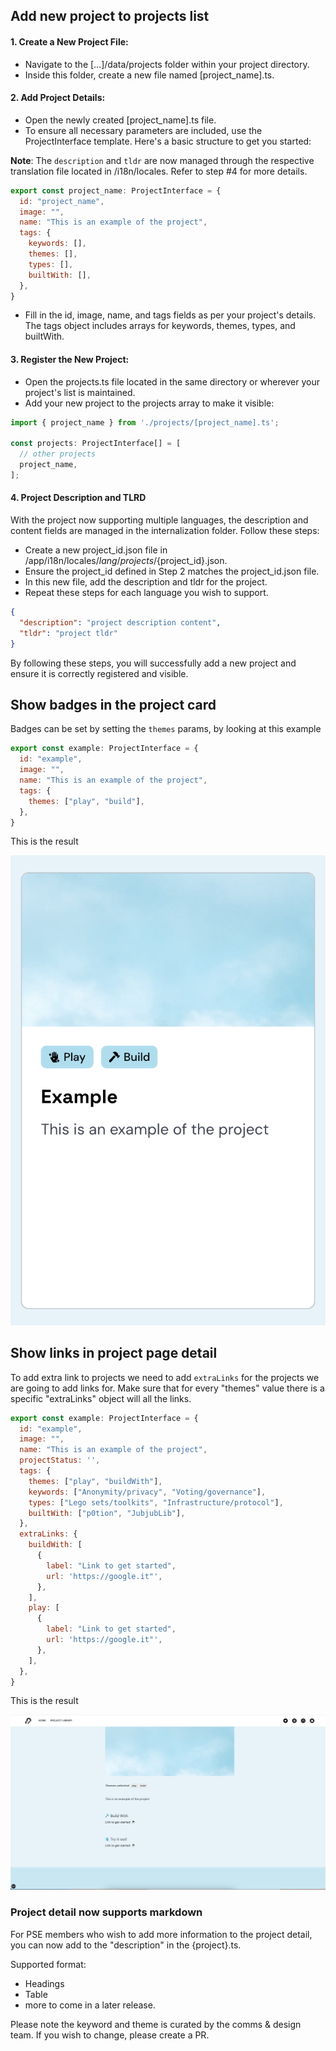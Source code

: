 ## Add new project to projects list




####  1. Create a New Project File:
  - Navigate to the [...]/data/projects folder within your project directory.
 - Inside this folder, create a new file named [project_name].ts.

#### 2. Add Project Details:
 - Open the newly created [project_name].ts file.
 - To ensure all necessary parameters are included, use the ProjectInterface template. Here's a basic structure to get you started:

**Note**: The `description` and `tldr` are now managed through the respective translation file located in /i18n/locales. Refer to step #4 for more details.

```js
export const project_name: ProjectInterface = {
  id: "project_name",
  image: "",
  name: "This is an example of the project",
  tags: {
    keywords: [],
    themes: [],
    types: [],
    builtWith: [],
  },
}
```

 - Fill in the id, image, name, and tags fields as per your project's details. The tags object includes arrays for keywords, themes, types, and builtWith.

#### 3. Register the New Project:
 - Open the projects.ts file located in the same directory or wherever your project's list is maintained.
 - Add your new project to the projects array to make it visible:

```js
import { project_name } from './projects/[project_name].ts';

const projects: ProjectInterface[] = [
  // other projects
  project_name,
];
```

#### 4. Project Description and TLRD
With the project now supporting multiple languages, the description and content fields are managed in the internalization folder. Follow these steps:
- Create a new project_id.json file in /app/i18n/locales/${lang}/projects/${project_id}.json.
- Ensure the project_id defined in Step 2 matches the project_id.json file.
- In this new file, add the description and tldr for the project.
- Repeat these steps for each language you wish to support.

```json
{
  "description": "project description content",
  "tldr": "project tldr"
}
```

By following these steps, you will successfully add a new project and ensure it is correctly registered and visible.

## Show badges in the project card

Badges can be set by setting the `themes` params, by looking at this example

```js
export const example: ProjectInterface = {
  id: "example",
  image: "",
  name: "This is an example of the project",
  tags: {
    themes: ["play", "build"],
  },
}
```

This is the result

![Project card badge](/public/project/example-project-badge.png)

## Show links in project page detail

To add extra link to projects we need to add `extraLinks` for the projects we are going to add links for.
Make sure that for every "themes" value there is a specific "extraLinks" object will all the links.

```js
export const example: ProjectInterface = {
  id: "example",
  image: "",
  name: "This is an example of the project",
  projectStatus: '',
  tags: {
    themes: ["play", "buildWith"],
    keywords: ["Anonymity/privacy", "Voting/governance"],
    types: ["Lego sets/toolkits", "Infrastructure/protocol"],
    builtWith: ["p0tion", "JubjubLib"],
  },
  extraLinks: {
    buildWith: [
      {
        label: "Link to get started",
        url: 'https://google.it"',
      },
    ],
    play: [
      {
        label: "Link to get started",
        url: 'https://google.it"',
      },
    ],
  },
}
```

This is the result

![Project links](/public/project/example-project-extra-link.png)

### Project detail now supports markdown
For PSE members who wish to add more information to the project detail, you can now add to the "description" in the {project}.ts.

Supported format:
- Headings
- Table
- more to come in a later release.

Please note the keyword and theme is curated by the comms & design team. If you wish to change, please create a PR.
